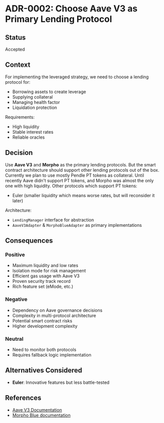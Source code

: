 # ADR-0002: Choose Aave V3 as Primary Lending Protocol

## Status
Accepted

## Context
For implementing the leveraged strategy, we need to choose a lending protocol for:
- Borrowing assets to create leverage
- Supplying collateral
- Managing health factor
- Liquidation protection

Requirements:
- High liquidity
- Stable interest rates
- Reliable oracles

## Decision
Use **Aave V3** and **Morpho** as the primary lending protocols. But the smart contract architecture should support other lending protocols out of the box.
Currently we plan to use mostly Pendle PT tokens as collateral. Until recently Aave didn't support PT tokens, and Morpho was almost the only one with high liquidity. Other protocols which support PT tokens:
- Euler (smaller liquidity which means worse rates, but will reconsider it later)

Architecture:
- `LendingManager` interface for abstraction
- `AaveV3Adapter` & `MorphoBlueAdapter` as primary implementations

## Consequences
### Positive
- Maximum liquidity and low rates
- Isolation mode for risk management
- Efficient gas usage with Aave V3
- Proven security track record
- Rich feature set (eMode, etc.)

### Negative
- Dependency on Aave governance decisions
- Complexity in multi-protocol architecture
- Potential smart contract risks
- Higher development complexity

### Neutral
- Need to monitor both protocols
- Requires fallback logic implementation

## Alternatives Considered
- **Euler**: Innovative features but less battle-tested

## References
- [Aave V3 Documentation](https://docs.aave.com/developers/)
- [Morpho Blue documentation](https://docs.morpho.org/getting-started/)